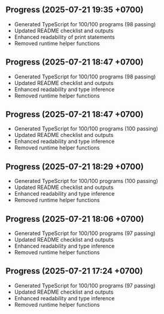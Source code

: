 ## Progress (2025-07-21 19:35 +0700)
- Generated TypeScript for 100/100 programs (98 passing)
- Updated README checklist and outputs
- Enhanced readability of print statements
- Removed runtime helper functions

## Progress (2025-07-21 18:47 +0700)
- Generated TypeScript for 100/100 programs (98 passing)
- Updated README checklist and outputs
- Enhanced readability and type inference
- Removed runtime helper functions

## Progress (2025-07-21 18:47 +0700)
- Generated TypeScript for 100/100 programs (100 passing)
- Updated README checklist and outputs
- Enhanced readability and type inference
- Removed runtime helper functions
## Progress (2025-07-21 18:29 +0700)
- Generated TypeScript for 100/100 programs (100 passing)
- Updated README checklist and outputs
- Enhanced readability and type inference
- Removed runtime helper functions
## Progress (2025-07-21 18:06 +0700)
- Generated TypeScript for 100/100 programs (97 passing)
- Updated README checklist and outputs
- Enhanced readability and type inference
- Removed runtime helper functions
## Progress (2025-07-21 17:24 +0700)
- Generated TypeScript for 100/100 programs (97 passing)
- Updated README checklist and outputs
- Enhanced readability and type inference
- Removed runtime helper functions
